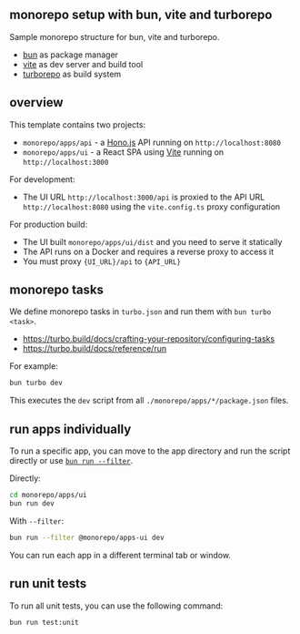 ## monorepo setup with bun, vite and turborepo

Sample monorepo structure for bun, vite and turborepo.

- [bun](https://bun.sh/) as package manager
- [vite](https://vite.dev/) as dev server and build tool
- [turborepo](https://turbo.build/) as build system

## overview

This template contains two projects:

- `monorepo/apps/api` - a [Hono.js](https://hono.dev/) API running on `http://localhost:8080`
- `monorepo/apps/ui` - a React SPA using [Vite](https://vite.dev/) running on `http://localhost:3000`

For development:

- The UI URL `http://localhost:3000/api` is proxied to the API URL `http://localhost:8080` using the `vite.config.ts` proxy configuration

For production build:

- The UI built `monorepo/apps/ui/dist` and you need to serve it statically
- The API runs on a Docker and requires a reverse proxy to access it
- You must proxy `{UI_URL}/api` to `{API_URL}`

## monorepo tasks

We define monorepo tasks in `turbo.json` and run them with `bun turbo <task>`.

- https://turbo.build/docs/crafting-your-repository/configuring-tasks
- https://turbo.build/docs/reference/run

For example:

```bash
bun turbo dev
```

This executes the `dev` script from all `./monorepo/apps/*/package.json` files.

## run apps individually

To run a specific app, you can move to the app directory and run the script directly or use [`bun run --filter`](https://bun.sh/docs/cli/filter).

Directly:

```bash
cd monorepo/apps/ui
bun run dev
```

With `--filter`:

```bash
bun run --filter @monorepo/apps-ui dev
```

You can run each app in a different terminal tab or window.

## run unit tests

To run all unit tests, you can use the following command:

```bash
bun run test:unit
```
